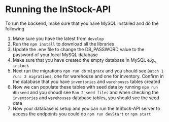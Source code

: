 # Running the InStock-API
To run the backend, make sure that you have MySQL installed and do the following 

1. Make sure you have the latest from `develop`
2. Run the `npm install` to download all the libraries
3. Update the .env file to change the DB_PASSWORD value to the password of your local MySQL database
4. Make sure that you have created the empty database in MySQL e.g., `instock`
5. Next run the migrations `npm run db:migrate` and you should see `Batch 1 run: 2 migrations`, one for warehouse and one for inventory. Confirm in the database that you have `inventories` and `warehouses` tables created
6. Now we can populate these tables with seed data by running `npm run db:seed` and you shoudl see `Ran 2 seed files` and when checking the `inventories` and `warehouses` database tables, you should see the seed data 
7. Now your database is setup and you can run the InStock-API server to access the endpoints you could do `npm run devStart` or `npm start`